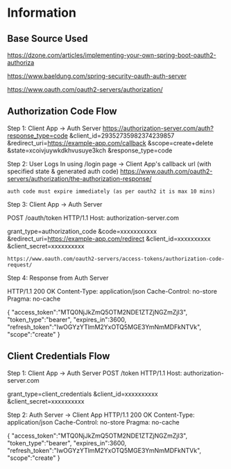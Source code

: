 # Information

## Base Source Used
https://dzone.com/articles/implementing-your-own-spring-boot-oauth2-authoriza

<!-- With User Login -->
https://www.baeldung.com/spring-security-oauth-auth-server

https://www.oauth.com/oauth2-servers/authorization/

## Authorization Code Flow

Step 1:
    Client App -> Auth Server
https://authorization-server.com/auth?response_type=code
&client_id=29352735982374239857
&redirect_uri=https://example-app.com/callback
&scope=create+delete
&state=xcoivjuywkdkhvusuye3kch
&response_type=code

Step 2:
    User Logs In using /login page -> Client App's callback url (with specified state & generated auth code)
    https://www.oauth.com/oauth2-servers/authorization/the-authorization-response/

    auth code must expire immediately (as per oauth2 it is max 10 mins)

Step 3:
    Client App -> Auth Server 

POST /oauth/token HTTP/1.1
Host: authorization-server.com
 
grant_type=authorization_code
&code=xxxxxxxxxxx
&redirect_uri=https://example-app.com/redirect
&client_id=xxxxxxxxxx
&client_secret=xxxxxxxxxx

    https://www.oauth.com/oauth2-servers/access-tokens/authorization-code-request/

Step 4:
    Response from Auth Server

HTTP/1.1 200 OK
Content-Type: application/json
Cache-Control: no-store
Pragma: no-cache
 
{
  "access_token":"MTQ0NjJkZmQ5OTM2NDE1ZTZjNGZmZjI3",
  "token_type":"bearer",
  "expires_in":3600,
  "refresh_token":"IwOGYzYTlmM2YxOTQ5MGE3YmNmMDFkNTVk",
  "scope":"create"
}

## Client Credentials Flow

Step 1:
    Client App -> Auth Server
POST /token HTTP/1.1
Host: authorization-server.com
 
grant_type=client_credentials
&client_id=xxxxxxxxxx
&client_secret=xxxxxxxxxx

Step 2:
    Auth Server -> Client App
HTTP/1.1 200 OK
Content-Type: application/json
Cache-Control: no-store
Pragma: no-cache
 
{
  "access_token":"MTQ0NjJkZmQ5OTM2NDE1ZTZjNGZmZjI3",
  "token_type":"bearer",
  "expires_in":3600,
  "refresh_token":"IwOGYzYTlmM2YxOTQ5MGE3YmNmMDFkNTVk",
  "scope":"create"
}